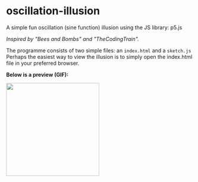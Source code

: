 # oscillation-illusion
A simple fun oscillation (sine function) illusion using the JS library: p5.js

*Inspired by "Bees and Bombs" and "TheCodingTrain".*

The programme consists of two simple files: an `index.html` and a `sketch.js`
Perhaps the easiest way to view the illusion is to simply open the index.html file in your preferred browser.

**Below is a preview (GIF):**

<img src="./images/gif.gif" width=250>
